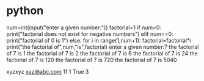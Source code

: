 # python
num=int(input("enter a given number:"))
factorial=1
if num<0:
    print("factorial does not exist for negative numbers")
elif num==0:
    print("factorial of 0 is 1")
else:
    for i in range(1,num+1):
        factorial=factorial*i
        print("the factorial of",num,"is",factorial)
        enter a given number:7
the factorial of 7 is 1
the factorial of 7 is 2
the factorial of 7 is 6
the factorial of 7 is 24
the factorial of 7 is 120
the factorial of 7 is 720
the factorial of 7 is 5040


        
xyzxyz
xyz@abc.com
11
1
True
3
